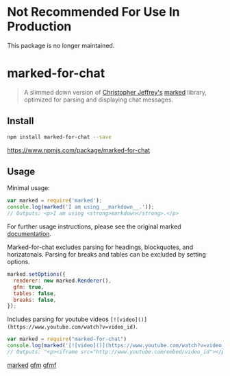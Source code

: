# Not Recommended For Use In Production

This package is no longer maintained.


# marked-for-chat

> A slimmed down version of [Christopher Jeffrey's](https://github.com/chjj) [marked](https://github.com/chjj/marked) library, optimized for parsing and displaying chat messages.



## Install

``` bash
npm install marked-for-chat --save
```
https://www.npmjs.com/package/marked-for-chat

## Usage

Minimal usage:

```js
var marked = require('marked');
console.log(marked('I am using __markdown__.'));
// Outputs: <p>I am using <strong>markdown</strong>.</p>
```

For further usage instructions, please see the original marked [documentation](https://github.com/chjj/marked).

Marked-for-chat excludes parsing for headings, blockquotes, and horizatonals. Parsing for breaks and tables can be excluded by setting options.

```js
marked.setOptions({
  renderer: new marked.Renderer(),
  gfm: true,
  tables: false,
  breaks: false,
}); 
```
Includes parsing for youtube videos `[![video]()](https://www.youtube.com/watch?v=video_id)`.

```js
var marked = require("marked-for-chat")
console.log(marked('[![video]()](https://www.youtube.com/watch?v=video_id)'))
// Outputs: "<p><iframe src="http://www.youtube.com/embed/video_id"></p> 
```

[marked](https://github.com/chjj/marked)
[gfm](https://help.github.com/articles/github-flavored-markdown)
[gfmf](http://github.github.com/github-flavored-markdown/)
